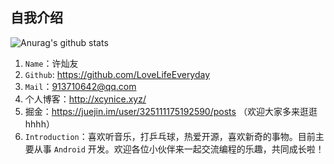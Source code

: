 ## 自我介绍
![Anurag's github stats](https://github-readme-stats.vercel.app/api?username=LoveLifeEveryday&show_icons=true&theme=dracula)




1. `Name`：许灿友
2. `Github`: https://github.com/LoveLifeEveryday
3. `Mail`：913710642@qq.com 
4. 个人博客：http://xcynice.xyz/
5. 掘金：https://juejin.im/user/325111175192590/posts （欢迎大家多来逛逛hhhh）
6. `Introduction`：喜欢听音乐，打乒乓球，热爱开源，喜欢新奇的事物。目前主要从事 `Android` 开发。欢迎各位小伙伴来一起交流编程的乐趣，共同成长啦！
